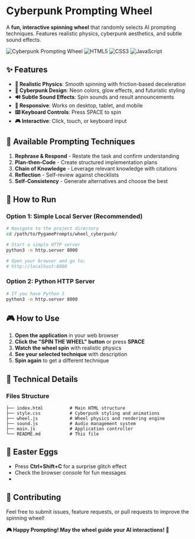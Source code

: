 # Cyberpunk Prompting Wheel

A **fun, interactive spinning wheel** that randomly selects AI prompting techniques. Features realistic physics, cyberpunk aesthetics, and subtle sound effects.

![Cyberpunk Prompting Wheel](https://img.shields.io/badge/Status-Ready-brightgreen)
![HTML5](https://img.shields.io/badge/HTML5-E34F26?logo=html5&logoColor=white)
![CSS3](https://img.shields.io/badge/CSS3-1572B6?logo=css3&logoColor=white)
![JavaScript](https://img.shields.io/badge/JavaScript-F7DF1E?logo=javascript&logoColor=black)

## ✨ Features

- **🎡 Realistic Physics**: Smooth spinning with friction-based deceleration
- **🎨 Cyberpunk Design**: Neon colors, glow effects, and futuristic styling
- **🔊 Subtle Sound Effects**: Spin sounds and result announcements
- **📱 Responsive**: Works on desktop, tablet, and mobile
- **⌨️ Keyboard Controls**: Press SPACE to spin
- **🎮 Interactive**: Click, touch, or keyboard input

## 🎯 Available Prompting Techniques

1. **Rephrase & Respond** - Restate the task and confirm understanding
2. **Plan-then-Code** - Create structured implementation plans
3. **Chain of Knowledge** - Leverage relevant knowledge with citations
4. **Reflection** - Self-review against checklists
5. **Self-Consistency** - Generate alternatives and choose the best

## 🚀 How to Run

### Option 1: Simple Local Server (Recommended)

```bash
# Navigate to the project directory
cd /path/to/PygamePrompts/wheel_cyberpunk/

# Start a simple HTTP server
python3 -m http.server 8000

# Open your browser and go to:
# http://localhost:8000
```

### Option 2: Python HTTP Server

```bash
# If you have Python 3
python3 -m http.server 8000
```

## 🎮 How to Use

1. **Open the application** in your web browser
2. **Click the "SPIN THE WHEEL" button** or press **SPACE**
3. **Watch the wheel spin** with realistic physics
4. **See your selected technique** with description
5. **Spin again** to get a different technique


## 🔧 Technical Details

### Files Structure
```
├── index.html          # Main HTML structure
├── style.css           # Cyberpunk styling and animations
├── wheel.js            # Wheel physics and rendering engine
├── sound.js            # Audio management system
├── main.js             # Application controller
└── README.md           # This file
```

## 🎯 Easter Eggs

- Press **Ctrl+Shift+C** for a surprise glitch effect
- Check the browser console for fun messages
- 

## 🤝 Contributing

Feel free to submit issues, feature requests, or pull requests to improve the spinning wheel!



**🎮 Happy Prompting! May the wheel guide your AI interactions! 🎯**
